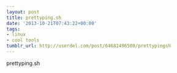 ```yaml
---
layout: post
title: prettyping.sh
date: '2013-10-21T07:43:22+00:00'
tags:
- linux
- cool tools
tumblr_url: http://userdel.com/post/64681496509/prettypingsh
---
```

prettyping.sh
